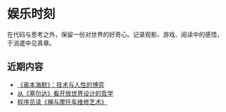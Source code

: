 # 娱乐时刻

在代码与思考之外，保留一份对世界的好奇心。记录观影、游戏、阅读中的感悟，于消遣中见真章。

## 近期内容
- [《奥本海默》：技术与人性的博弈](电影/奥本海默.md)
- [从《塞尔达》看开放世界设计的哲学](游戏/塞尔达.md)
- [程序员读《禅与摩托车维修艺术》](书籍/禅与摩托车.md)